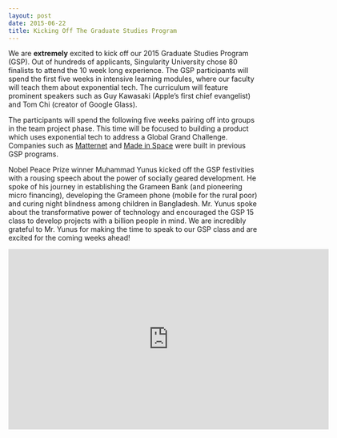 ```yaml
---
layout: post
date: 2015-06-22
title: Kicking Off The Graduate Studies Program
---
```

We are **extremely** excited to kick off our 2015 Graduate Studies Program (GSP). Out of hundreds of applicants, Singularity University chose 80 finalists to attend the 10 week long experience. The GSP participants will spend the first five weeks in intensive learning modules, where our faculty will teach them about exponential tech. The curriculum will feature prominent speakers such as Guy Kawasaki (Apple’s first chief evangelist) and Tom Chi (creator of Google Glass). 

<!--break-->

The participants will spend the following five weeks pairing off into groups in the team project phase. This time will be focused to building a product which uses exponential tech to address a Global Grand Challenge. Companies such as [Matternet](http://mttr.net) and [Made in Space](http://madeinspace.us) were built in previous GSP programs. 

Nobel Peace Prize winner Muhammad Yunus kicked off the GSP festivities with a rousing speech about the power of socially geared development. He spoke of his journey in establishing the Grameen Bank (and pioneering micro financing), developing the Grameen phone (mobile for the rural poor) and curing night blindness among children in Bangladesh. Mr. Yunus spoke about the transformative power of technology and encouraged the GSP 15 class to develop projects with a billion people in mind. We are incredibly grateful to Mr. Yunus for making the time to speak to our GSP class and are excited for the coming weeks ahead!

<p><iframe width="640" height="360" src="https://www.youtube.com/embed/Oo6EBWETkC4?rel=0&amp;showinfo=0" frameborder="0" allowfullscreen></iframe></p>